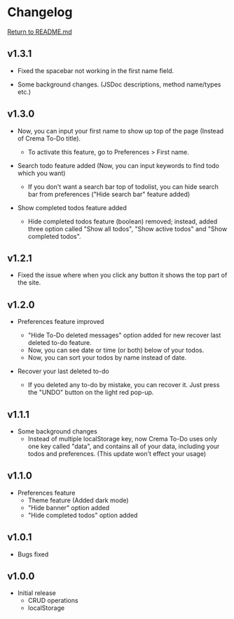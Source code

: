 # Changelog

[Return to README.md](./README.md)

## v1.3.1

- Fixed the spacebar not working in the first name field.

- Some background changes. (JSDoc descriptions, method name/types etc.)

## v1.3.0

- Now, you can input your first name to show up top of the page (Instead of Crema To-Do title).

  - To activate this feature, go to Preferences > First name.

- Search todo feature added (Now, you can input keywords to find todo which you want)

  - If you don't want a search bar top of todolist, you can hide search bar from preferences ("Hide search bar" feature added)

- Show completed todos feature added

  - Hide completed todos feature (boolean) removed; instead, added three option called "Show all todos", "Show active todos" and "Show completed todos".

## v1.2.1

- Fixed the issue where when you click any button it shows the top part of the site.

## v1.2.0

- Preferences feature improved

  - "Hide To-Do deleted messages" option added for new recover last deleted to-do feature.
  - Now, you can see date or time (or both) below of your todos.
  - Now, you can sort your todos by name instead of date.

- Recover your last deleted to-do
  - If you deleted any to-do by mistake, you can recover it. Just press the "UNDO" button on the light red pop-up.

## v1.1.1

- Some background changes
  - Instead of multiple localStorage key, now Crema To-Do uses only one key called "data", and contains all of your data, including your todos and preferences. (This update won't effect your usage)

## v1.1.0

- Preferences feature
  - Theme feature (Added dark mode)
  - "Hide banner" option added
  - "Hide completed todos" option added

## v1.0.1

- Bugs fixed

## v1.0.0

- Initial release
  - CRUD operations
  - localStorage
